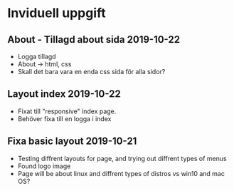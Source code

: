 # Inviduell uppgift

## About - Tillagd about sida 2019-10-22
- Logga tillagd
- About -> html, css 
- Skall det bara vara en enda css sida för alla sidor?

## Layout index 2019-10-22
- Fixat till "responsive" index page.
- Behöver fixa till en logga i index

## Fixa basic layout 2019-10-21
- Testing diffrent layouts for page, and trying out diffrent types of menus
- Found logo image
- Page will be about linux and diffrent types of distros vs win10 and mac OS?